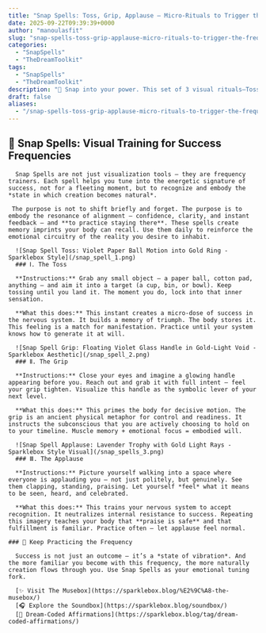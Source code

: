 ```yaml
---
title: "Snap Spells: Toss, Grip, Applause – Micro-Rituals to Trigger the Frequency of Success"
date: 2025-09-22T09:39:39+0000
author: "manoulasfit"
slug: "snap-spells-toss-grip-applause-micro-rituals-to-trigger-the-frequency-of-success"
categories:
  - "SnapSpells"
  - "TheDreamToolkit"
tags:
  - "SnapSpells"
  - "TheDreamToolkit"
description: "💫 Snap into your power. This set of 3 visual rituals—Toss, Grip, and Applause—activates the frequency of success in real-time. Use simple symbolic gestures to shift instantly into clarity, momentum, and self-recognition. A soft yet potent Sparklebox technique for creators of reality."
draft: false
aliases:
  - "/snap-spells-toss-grip-applause-micro-rituals-to-trigger-the-frequency-of-success/"
---
```

## 💫 Snap Spells: Visual Training for Success Frequencies

      Snap Spells are not just visualization tools — they are frequency trainers. Each spell helps you tune into the energetic signature of success, not for a fleeting moment, but to recognize and embody the *state in which creation becomes natural*.

     The purpose is not to shift briefly and forget. The purpose is to embody the resonance of alignment — confidence, clarity, and instant feedback — and **to practice staying there**. These spells create memory imprints your body can recall. Use them daily to reinforce the emotional circuitry of the reality you desire to inhabit.

      ![Snap Spell Toss: Violet Paper Ball Motion into Gold Ring - Sparklebox Style](/snap_spell_1.png)
      ### Ⅰ. The Toss

      **Instructions:** Grab any small object — a paper ball, cotton pad, anything — and aim it into a target (a cup, bin, or bowl). Keep tossing until you land it. The moment you do, lock into that inner sensation.

      **What this does:** This instant creates a micro-dose of success in the nervous system. It builds a memory of triumph. The body stores it. This feeling is a match for manifestation. Practice until your system knows how to generate it at will.

      ![Snap Spell Grip: Floating Violet Glass Handle in Gold-Light Void - Sparklebox Aesthetic](/snap_spell_2.png)
      ### Ⅱ. The Grip

      **Instructions:** Close your eyes and imagine a glowing handle appearing before you. Reach out and grab it with full intent — feel your grip tighten. Visualize this handle as the symbolic lever of your next level.

      **What this does:** This primes the body for decisive motion. The grip is an ancient physical metaphor for control and readiness. It instructs the subconscious that you are actively choosing to hold on to your timeline. Muscle memory + emotional focus = embodied will.

      ![Snap Spell Applause: Lavender Trophy with Gold Light Rays - Sparklebox Style Visual](/snap_spells_3.png)
      ### Ⅲ. The Applause

      **Instructions:** Picture yourself walking into a space where everyone is applauding you — not just politely, but genuinely. See them clapping, standing, praising. Let yourself *feel* what it means to be seen, heard, and celebrated.

      **What this does:** This trains your nervous system to accept recognition. It neutralizes internal resistance to success. Repeating this imagery teaches your body that **praise is safe** and that fulfillment is familiar. Practice often — let applause feel normal.

    ### 🌟 Keep Practicing the Frequency

      Success is not just an outcome — it’s a *state of vibration*. And the more familiar you become with this frequency, the more naturally creation flows through you. Use Snap Spells as your emotional tuning fork.

      [✨ Visit The Musebox](https://sparklebox.blog/%E2%9C%A8-the-musebox/)
      [🎧 Explore the Soundbox](https://sparklebox.blog/soundbox/)
      [💭 Dream-Coded Affirmations](https://sparklebox.blog/tag/dream-coded-affirmations/)